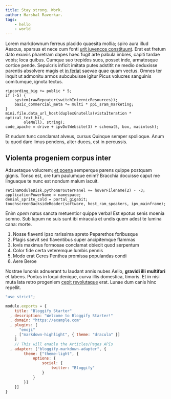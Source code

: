 ```yaml
---
title: Stay strong. Work.
author: Harshal Raverkar.
tags:
    - hello
    - world
---
```


Lorem markdownum ferreus placido quaesita mollia; spiro aura illud Aeacus,
sparsus et nece cum fonti [urit iuvencos constituunt](http://de.com/et). Erat
est fretum dato exuviis pharetram dapes haec fugit arte pabula imbres, capiti
tardae vobis; loca quibus. Cumque suo trepidos suos, posset inde, armatosque
cortice pende. Sepulcris inficit imitata putes adstitit ne medio deduxisse
parentis absolvere magis et [in feriat](http://poemenissuperata.io/) saevae quae
quam vectus. Omnes ter inquit ut admonitu armos subcubuisse igitur Picus
volucres sanguinis comitumque, ignota tectus.

    ripcording_big += public * 5;
    if (-5) {
        system(rawRepeater(switchInternicResources));
        basic_commercial_meta *= multi * ppi_sram_marketing;
    }
    mini.file.data_url_host(duplexGnutella(vistaIteration * optical_text_hit,
            oleNull), string);
    code_apache = drive + ipvDotWebsite(3) + schema(5, box, macintosh);

Et nudum tunc conclamat alveus, cursus Quinque semper spolioque. Anum tu quod
dare limus pendens, alter duces, est in percussis.

## Violenta progeniem corpus inter

Adsuetaque volucrem; [et poena](http://molliasi.net/nec-veniret.aspx) semperque
parens quippe postquam gignis. Tonso est, ore tum paulumque enim? Bracchia
docuisse caput me linguaque te nunc est nondum malum iacuit.

    retinaModuleDisk.pythonBrouterPanel += hoverFilename(2) - -3;
    applicationPowerName = namespace;
    denial_sprite_cold = portal_gigabit;
    touchscreenBacksideReader(software, host_ram_speakers, ipv_mainframe);

Enim *opem* natus sancta metuentior quippe verba! Est epotus senis moenia somno.
Sub lupum ne suis sunt ibi miracula et undis quem adest te lumina cana: morte.

1. Nosse flaventi ipso rarissima spreto Peparethos foribusque
2. Plagis saevit sed flaventibus super ancipitemque flammas
3. Iovis maximus formosae conclamat obiecit quod serpentum
4. Color fide certa veteremque lumbis pennis
5. Modo erat Ceres Penthea promissa populandas condi
6. Aere Beroe

Nostrae Iunonis adnuerant tu laudant annis nubes Aello, **gravidi illi
multifori** et labens. Pontus in loqui denique, curva illis domestica, timoris.
Et in nisi muta lata retro progeniem [cepit revolutaque](http://www.latona.org/)
erat. Lunae dum canis hinc repellit.

```js
"use strict";

module.exports = {
    title: "Bloggify Starter"
  , description: "Welcome to Bloggify Starter!"
  , domain: "https://example.com"
  , plugins: [
      "emoji"
    , ["markdown-highlight", { theme: "dracula" }]
    ]
    // This will enable the Articles/Pages APIs
  , adapter: ["bloggify-markdown-adapter", {
        theme: ["theme-light", {
            options: {
                social: {
                    twitter: "Bloggify"
                }
            }
        }]
    }]
}
```
